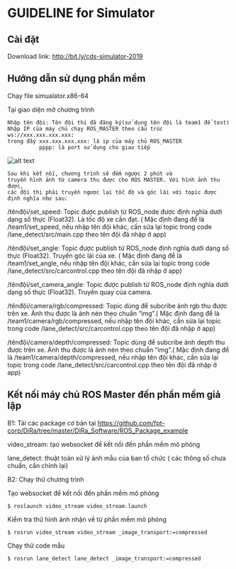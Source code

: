 # GUIDELINE for Simulator

## Cài đặt

Download link: http://bit.ly/cds-simulator-2019

## Hướng dẫn sử dụng phần mềm

Chạy file simualator.x86-64

Tại giao diện mở chương trình

    Nhập tên đội: Tên đội thi đã đăng ký(sử dụng tên đội là team1 để test)
    Nhập IP của máy chủ chạy ROS_MASTER theo cấu trúc ws://xxx.xxx.xxx.xxx:
    trong đấy xxx.xxx.xxx.xxx: là ip của máy chủ ROS_MASTER
              pppp: là port sử dụng cho giao tiếp
    
![alt text](https://github.com/fpt-corp/DiRa/blob/master/Image_Resource/DiRa_Simulator_1.png)

    Sau khi kết nối, chương trình sẽ đếm ngược 2 phút và 
    truyền hình ảnh từ camera thu được cho ROS MASTER. Với hình ảnh thu được, 
    các đội thi phải truyền ngược lại tốc độ và góc lái với topic được định nghĩa như sau:
    
/tênđội/set_speed: Topic được publish từ ROS_node được định nghĩa dưới dạng số thực (Float32). Là tốc độ xe cần đạt. ( Mặc định đang để là 
/team1/set_speed, nếu nhập tên đội khác, cần sửa lại topic trong code /lane_detect/src/main.cpp theo tên đội đã nhập ở app)

/tênđội/set_angle: Topic được publish từ ROS_node định nghĩa dưới dạng số thực (Float32). Truyền góc lái của xe. ( Mặc định đang để là 
/team1/set_angle, nếu nhập tên đội khác, cần sửa lại topic trong code /lane_detect/src/carcontrol.cpp theo tên đội đã nhập ở app)

/tênđội/set_camera_angle: Topic được publish từ ROS_node định nghĩa dưới dạng số thực (Float32). Truyền quay của camera.

/tênđội/camera/rgb/compressed: Topic dùng để subcribe ảnh rgb thu được trên xe. Ảnh thu được là ảnh nén theo chuẩn “img”.( Mặc định đang để là 
/team1/camera/rgb/compressed, nếu nhập tên đội khác, cần sửa lại topic trong code /lane_detect/src/carcontrol.cpp theo tên đội đã nhập ở app)

/tênđội/camera/depth/compressed: Topic dùng để subcribe ảnh depth thu được trên xe. Ảnh thu được là ảnh nén theo chuẩn “img”.( Mặc định đang để là 
/team1/camera/depth/compressed, nếu nhập tên đội khác, cần sửa lại topic trong code /lane_detect/src/carcontrol.cpp theo tên đội đã nhập ở app)

## Kết nối máy chủ ROS Master đến phần mềm giả lập

B1: Tải các package cơ bản tại https://github.com/fpt-corp/DiRa/tree/master/DiRa_Software/ROS_Package_example

video_stream: tạo websocket để kết nối đến phần mềm mô phỏng

lane_detect: thuật toán xử lý ảnh mẫu của ban tổ chức ( các thông số chưa chuẩn, cần chỉnh lại)

B2: Chạy thử chương trình

Tạo websocket để kết nối đến phần mềm mô phỏng

`$ roslaunch video_stream video_stream.launch`

Kiểm tra thử hình ảnh nhận về từ phần mềm mô phỏng

`$ rosrun video_stream video_stream _image_transport:=compressed` 

Chạy thử code mẫu

`$ rosrun lane_detect lane_detect _image_transport:=compressed`
